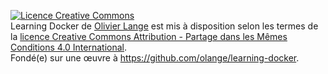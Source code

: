 <a rel="license" href="http://creativecommons.org/licenses/by-sa/4.0/"><img alt="Licence Creative Commons" style="border-width:0" src="https://i.creativecommons.org/l/by-sa/4.0/88x31.png" /></a>
<br /><span xmlns:dct="http://purl.org/dc/terms/" property="dct:title">Learning Docker</span> de <a xmlns:cc="http://creativecommons.org/ns#" href="https://github.com/olange/learning-docker" property="cc:attributionName" rel="cc:attributionURL">Olivier Lange</a> est mis à disposition selon les termes de la <a rel="license" href="http://creativecommons.org/licenses/by-sa/4.0/">licence Creative Commons Attribution -  Partage dans les Mêmes Conditions 4.0 International</a>.
<br />Fondé(e) sur une œuvre à <a xmlns:dct="http://purl.org/dc/terms/" href="https://github.com/olange/learning-docker" rel="dct:source">https://github.com/olange/learning-docker</a>.
